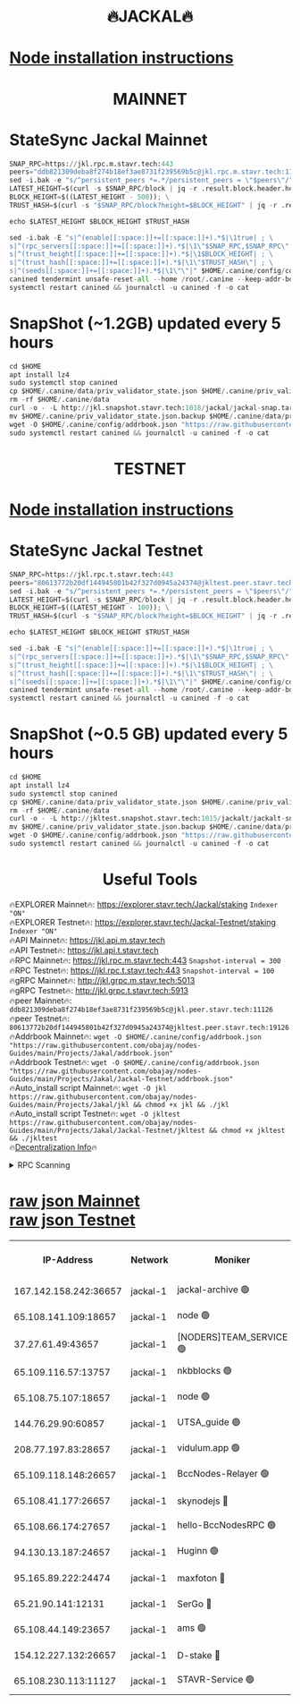 <h1 align="center"> 🔥JACKAL🔥</h1>

[Node installation instructions](https://github.com/obajay/nodes-Guides/tree/main/Projects/Jakal)
=

<h1 align="center"> MAINNET</h1>

# StateSync Jackal Mainnet
```python
SNAP_RPC=https://jkl.rpc.m.stavr.tech:443
peers="ddb821309deba8f274b18ef3ae8731f239569b5c@jkl.rpc.m.stavr.tech:11126"
sed -i.bak -e "s/^persistent_peers *=.*/persistent_peers = \"$peers\"/" $HOME/.canine/config/config.toml
LATEST_HEIGHT=$(curl -s $SNAP_RPC/block | jq -r .result.block.header.height); \
BLOCK_HEIGHT=$((LATEST_HEIGHT - 500)); \
TRUST_HASH=$(curl -s "$SNAP_RPC/block?height=$BLOCK_HEIGHT" | jq -r .result.block_id.hash)

echo $LATEST_HEIGHT $BLOCK_HEIGHT $TRUST_HASH

sed -i.bak -E "s|^(enable[[:space:]]+=[[:space:]]+).*$|\1true| ; \
s|^(rpc_servers[[:space:]]+=[[:space:]]+).*$|\1\"$SNAP_RPC,$SNAP_RPC\"| ; \
s|^(trust_height[[:space:]]+=[[:space:]]+).*$|\1$BLOCK_HEIGHT| ; \
s|^(trust_hash[[:space:]]+=[[:space:]]+).*$|\1\"$TRUST_HASH\"| ; \
s|^(seeds[[:space:]]+=[[:space:]]+).*$|\1\"\"|" $HOME/.canine/config/config.toml
canined tendermint unsafe-reset-all --home /root/.canine --keep-addr-book
systemctl restart canined && journalctl -u canined -f -o cat
```
# SnapShot (~1.2GB) updated every 5 hours
```python
cd $HOME
apt install lz4
sudo systemctl stop canined
cp $HOME/.canine/data/priv_validator_state.json $HOME/.canine/priv_validator_state.json.backup
rm -rf $HOME/.canine/data
curl -o - -L http://jkl.snapshot.stavr.tech:1018/jackal/jackal-snap.tar.lz4 | lz4 -c -d - | tar -x -C $HOME/.canine --strip-components 2
mv $HOME/.canine/priv_validator_state.json.backup $HOME/.canine/data/priv_validator_state.json
wget -O $HOME/.canine/config/addrbook.json "https://raw.githubusercontent.com/obajay/nodes-Guides/main/Projects/Jakal/addrbook.json"
sudo systemctl restart canined && journalctl -u canined -f -o cat
```

<h1 align="center"> TESTNET</h1>

[Node installation instructions](https://github.com/obajay/nodes-Guides/tree/main/Projects/Jakal/Jackal-Testnet)
=

# StateSync Jackal Testnet
```python
SNAP_RPC=https://jkl.rpc.t.stavr.tech:443
peers="80613772b20df144945801b42f327d0945a24374@jkltest.peer.stavr.tech:19126"
sed -i.bak -e "s/^persistent_peers *=.*/persistent_peers = \"$peers\"/" $HOME/.canine/config/config.toml
LATEST_HEIGHT=$(curl -s $SNAP_RPC/block | jq -r .result.block.header.height); \
BLOCK_HEIGHT=$((LATEST_HEIGHT - 100)); \
TRUST_HASH=$(curl -s "$SNAP_RPC/block?height=$BLOCK_HEIGHT" | jq -r .result.block_id.hash)

echo $LATEST_HEIGHT $BLOCK_HEIGHT $TRUST_HASH

sed -i.bak -E "s|^(enable[[:space:]]+=[[:space:]]+).*$|\1true| ; \
s|^(rpc_servers[[:space:]]+=[[:space:]]+).*$|\1\"$SNAP_RPC,$SNAP_RPC\"| ; \
s|^(trust_height[[:space:]]+=[[:space:]]+).*$|\1$BLOCK_HEIGHT| ; \
s|^(trust_hash[[:space:]]+=[[:space:]]+).*$|\1\"$TRUST_HASH\"| ; \
s|^(seeds[[:space:]]+=[[:space:]]+).*$|\1\"\"|" $HOME/.canine/config/config.toml
canined tendermint unsafe-reset-all --home /root/.canine --keep-addr-book
systemctl restart canined && journalctl -u canined -f -o cat
```
# SnapShot (~0.5 GB) updated every 5 hours
```python
cd $HOME
apt install lz4
sudo systemctl stop canined
cp $HOME/.canine/data/priv_validator_state.json $HOME/.canine/priv_validator_state.json.backup
rm -rf $HOME/.canine/data
curl -o - -L http://jkltest.snapshot.stavr.tech:1015/jackalt/jackalt-snap.tar.lz4 | lz4 -c -d - | tar -x -C $HOME/.canine --strip-components 2
mv $HOME/.canine/priv_validator_state.json.backup $HOME/.canine/data/priv_validator_state.json
wget -O $HOME/.canine/config/addrbook.json "https://raw.githubusercontent.com/obajay/nodes-Guides/main/Projects/Jakal/Jackal-Testnet/addrbook.json"
sudo systemctl restart canined && journalctl -u canined -f -o cat
```

 <h1 align="center"> Useful Tools</h1>

🔥EXPLORER Mainnet🔥:      https://explorer.stavr.tech/Jackal/staking		        `Indexer "ON"` \
🔥EXPLORER Testnet🔥:      https://explorer.stavr.tech/Jackal-Testnet/staking     `Indexer "ON"` \
🔥API Mainnet🔥: 			 		 https://jkl.api.m.stavr.tech \
🔥API Testnet🔥: 			 		 https://jkl.api.t.stavr.tech \
🔥RPC Mainnet🔥:           https://jkl.rpc.m.stavr.tech:443              `Snapshot-interval = 300` \
🔥RPC Testnet🔥:           https://jkl.rpc.t.stavr.tech:443              `Snapshot-interval = 100` \
🔥gRPC Mainnet🔥:          http://jkl.grpc.m.stavr.tech:5013 \
🔥gRPC Testnet🔥:          http://jkl.grpc.t.stavr.tech:5913 \
🔥peer Mainnet🔥:					 `ddb821309deba8f274b18ef3ae8731f239569b5c@jkl.peer.stavr.tech:11126` \
🔥peer Testnet🔥:					 `80613772b20df144945801b42f327d0945a24374@jkltest.peer.stavr.tech:19126` \
🔥Addrbook Mainnet🔥:    ```wget -O $HOME/.canine/config/addrbook.json "https://raw.githubusercontent.com/obajay/nodes-Guides/main/Projects/Jakal/addrbook.json"``` \
🔥Addrbook Testnet🔥:    ```wget -O $HOME/.canine/config/addrbook.json "https://raw.githubusercontent.com/obajay/nodes-Guides/main/Projects/Jakal/Jackal-Testnet/addrbook.json"``` \
🔥Auto_install script Mainnet🔥: ```wget -O jkl https://raw.githubusercontent.com/obajay/nodes-Guides/main/Projects/Jakal/jkl && chmod +x jkl && ./jkl``` \
🔥Auto_install script Testnet🔥: ```wget -O jkltest https://raw.githubusercontent.com/obajay/nodes-Guides/main/Projects/Jakal/Jackal-Testnet/jkltest && chmod +x jkltest && ./jkltest``` \
🔥[Decentralization Info](https://github.com/obajay/StateSync-snapshots/tree/main/Projects/Jackal/Decentralization)🔥


<details>
<summary>RPC Scanning</summary>

<h2 align="center"> We scan nodes in real time every 4 hours. And we provide the final result of RPC endpoints.
We cannot influence the operation of these nodes in any way. </h2>


```python
If Voting Power is higher than 0 --> then the Node is a validator of the network and may be subject to attack and be a potential threat to the chain.
```
```python
We marked such validators with a red symbol
```

</details>

[raw json Mainnet](https://rpc-check.jaclalm.stavr.tech/jaclalm/rpc-jaclalm-result.json) \
[raw json Testnet](https://github.com/obajay/StateSync-snapshots/tree/main/Projects/Jackal/Rpc-Check-Testnet)
=

<table><tr><th>IP-Address</th><th>Network</th><th>Moniker</th><th>Latest Block Height</th><th>Earliest Block Height</th><th>Catching Up</th><th>Tx Index</th><th>Voting Power</th><th>Scan Time</th></tr><tr><td>167.142.158.242:36657</td><td>jackal-1</td><td>jackal-archive 🟢</td><td>6444000</td><td>2770293</td><td>False</td><td>on</td><td>0</td><td>2024-02-11T10:33:30.705367626UTC</td></tr><tr><td>65.108.141.109:18657</td><td>jackal-1</td><td>node 🟢</td><td>6443993</td><td>6094001</td><td>False</td><td>on</td><td>0</td><td>2024-02-11T10:32:26.448564702UTC</td></tr><tr><td>37.27.61.49:43657</td><td>jackal-1</td><td>[NODERS]TEAM_SERVICE 🟢</td><td>6443992</td><td>6142001</td><td>False</td><td>on</td><td>0</td><td>2024-02-11T10:32:20.833616143UTC</td></tr><tr><td>65.109.116.57:13757</td><td>jackal-1</td><td>nkbblocks 🟢</td><td>6444002</td><td>6207001</td><td>False</td><td>on</td><td>0</td><td>2024-02-11T10:33:37.849480663UTC</td></tr><tr><td>65.108.75.107:18657</td><td>jackal-1</td><td>node 🟢</td><td>6443999</td><td>6260001</td><td>False</td><td>on</td><td>0</td><td>2024-02-11T10:33:04.187257792UTC</td></tr><tr><td>144.76.29.90:60857</td><td>jackal-1</td><td>UTSA_guide 🟢</td><td>6444000</td><td>6280001</td><td>False</td><td>on</td><td>0</td><td>2024-02-11T10:33:15.117347300UTC</td></tr><tr><td>208.77.197.83:28657</td><td>jackal-1</td><td>vidulum.app 🟢</td><td>6444001</td><td>6296001</td><td>False</td><td>on</td><td>0</td><td>2024-02-11T10:33:29.943507604UTC</td></tr><tr><td>65.109.118.148:26657</td><td>jackal-1</td><td>BccNodes-Relayer 🟢</td><td>6444000</td><td>6364601</td><td>False</td><td>on</td><td>0</td><td>2024-02-11T10:33:12.770308950UTC</td></tr><tr><td>65.108.41.177:26657</td><td>jackal-1</td><td>skynodejs 🔴</td><td>6444000</td><td>6390001</td><td>False</td><td>on</td><td>83702</td><td>2024-02-11T10:33:31.043371893UTC</td></tr><tr><td>65.108.66.174:27657</td><td>jackal-1</td><td>hello-BccNodesRPC 🟢</td><td>6444000</td><td>6408501</td><td>False</td><td>on</td><td>0</td><td>2024-02-11T10:33:15.498159385UTC</td></tr><tr><td>94.130.13.187:24657</td><td>jackal-1</td><td>Huginn 🟢</td><td>6444002</td><td>6424001</td><td>False</td><td>on</td><td>0</td><td>2024-02-11T10:33:35.446717567UTC</td></tr><tr><td>95.165.89.222:24474</td><td>jackal-1</td><td>maxfoton 🔴</td><td>6444000</td><td>6430001</td><td>False</td><td>off</td><td>117661</td><td>2024-02-11T10:33:20.179339884UTC</td></tr><tr><td>65.21.90.141:12131</td><td>jackal-1</td><td>SerGo 🔴</td><td>6443993</td><td>6431811</td><td>False</td><td>off</td><td>51100</td><td>2024-02-11T10:32:30.884479184UTC</td></tr><tr><td>65.108.44.149:23657</td><td>jackal-1</td><td>ams 🟢</td><td>6444000</td><td>6431811</td><td>False</td><td>on</td><td>0</td><td>2024-02-11T10:33:20.522896596UTC</td></tr><tr><td>154.12.227.132:26657</td><td>jackal-1</td><td>D-stake 🔴</td><td>6443992</td><td>6434501</td><td>False</td><td>off</td><td>130243</td><td>2024-02-11T10:32:24.010478726UTC</td></tr><tr><td>65.108.230.113:11127</td><td>jackal-1</td><td>STAVR-Service 🟢</td><td>6444000</td><td>6441701</td><td>False</td><td>on</td><td>0</td><td>2024-02-11T10:33:22.936676014UTC</td></tr></table>

